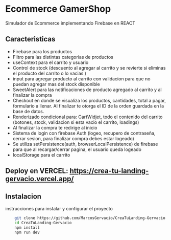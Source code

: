 # Ecommerce GamerShop   

Simulador de Ecommerce implementando Firebase en REACT

## Caracteristicas
- Firebase para los productos
- Filtro para las distintas categorias de productos
- useContext para el carrito y usuario
- Control de stock (descuento al agregar al carrito y se revierte si eliminas el producto del carrito o lo vacias )
- input para agregar producto al carrito con validacion para que no puedan agregar mas del stock disponible
- SweetAlert para las notificaciones de producto agregado al carrito y al finalizar la compra
- Checkout en donde se visualiza los productos, cantidades, total a pagar, formulario a llenar. Al finalizar te otorga el ID de la orden guardada en la base de datos.
- Renderizado condicional para: CartWidjet, todo el contenido del carrito (botones, stock, validacion si esta vacio el carrito, loadings)
- Al finalizar la compra te redirige al inicio
- Sistema de login con firebase Auth (logeo, recupero de contraseña, cerrar sesion, para finalizar compra debes estar logeado)
- Se utiliza setPersistence(auth, browserLocalPersistence) de firebase para que al recargar/cerrar pagina, el usuario queda logeado
- localStorage para el carrito

## Deploy en VERCEL: https://crea-tu-landing-gervacio.vercel.app/

## Instalacion

instrucciones para instalar y configurar el proyecto

```bash
    git clone https://github.com/MarcosGervacio/CreaTuLanding-Gervacio
    cd CreaTuLanding-Gervacio
    npm install
    npm run dev
```